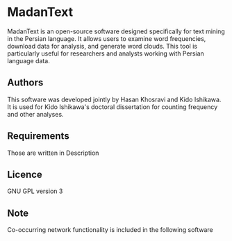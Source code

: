 # MadanText
MadanText is an open-source software designed specifically for text mining in the Persian language. It allows users to examine word frequencies, download data for analysis, and generate word clouds. This tool is particularly useful for researchers and analysts working with Persian language data.
## Authors
This software was developed jointly by Hasan Khosravi and Kido Ishikawa. It is used for Kido Ishikawa's doctoral dissertation for counting frequency and other analyses.
## Requirements
Those are written in Description
## Licence
GNU GPL version 3
## Note
Co-occurring network functionality is included in the following software
